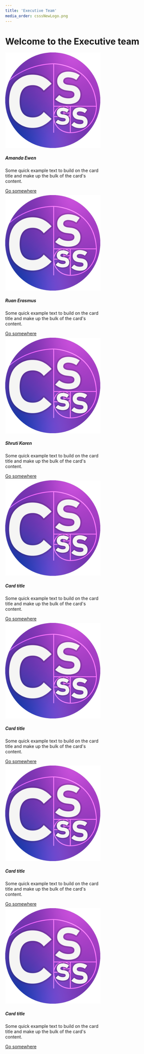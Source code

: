 ```yaml
---
title: 'Executive Team'
media_order: csssNewLogo.png
---
```


<h1>Welcome to the Executive team</h1>
<!--note this this the start of the path for image files: "/user/pages/05.executive-team/filename.png"-->

<div class="row" style="justify-content: center">           
<div class="card" style="width: 19rem;">
  <img src="/user/pages/05.executive-team/csssNewLogo.png" class="card-img-top" alt="...">
  <div class="card-body">
    <h5 class="card-title">Amanda Ewen</h5>
    <p class="card-text">Some quick example text to build on the card title and make up the bulk of the card's content.</p>
    <a href="#" class="btn btn-primary">Go somewhere</a>
  </div>
</div>
<div class="card" style="width: 19rem;">
  <img src="/user/pages/05.executive-team/csssNewLogo.png" class="card-img-top" alt="...">
  <div class="card-body">
    <h5 class="card-title">Ruan Erasmus</h5>
    <p class="card-text">Some quick example text to build on the card title and make up the bulk of the card's content.</p>
    <a href="#" class="btn btn-primary">Go somewhere</a>
  </div>
</div>
<div class="card" style="width: 19rem;">
  <img src="/user/pages/05.executive-team/csssNewLogo.png" class="card-img-top" alt="...">
  <div class="card-body">
    <h5 class="card-title">Shruti Karen</h5>
    <p class="card-text">Some quick example text to build on the card title and make up the bulk of the card's content.</p>
    <a href="#" class="btn btn-primary">Go somewhere</a>
  </div>
</div>
<div class="card" style="width: 19rem;">
  <img src="/user/pages/05.executive-team/csssNewLogo.png" class="card-img-top" alt="...">
  <div class="card-body">
    <h5 class="card-title">Card title</h5>
    <p class="card-text">Some quick example text to build on the card title and make up the bulk of the card's content.</p>
    <a href="#" class="btn btn-primary">Go somewhere</a>
  </div>
</div>
<div class="card" style="width: 19rem;">
  <img src="/user/pages/05.executive-team/csssNewLogo.png" class="card-img-top" alt="...">
  <div class="card-body">
    <h5 class="card-title">Card title</h5>
    <p class="card-text">Some quick example text to build on the card title and make up the bulk of the card's content.</p>
    <a href="#" class="btn btn-primary">Go somewhere</a>
  </div>
</div>
<div class="card" style="width: 19rem;">
  <img src="/user/pages/05.executive-team/csssNewLogo.png" class="card-img-top" alt="...">
  <div class="card-body">
    <h5 class="card-title">Card title</h5>
    <p class="card-text">Some quick example text to build on the card title and make up the bulk of the card's content.</p>
    <a href="#" class="btn btn-primary">Go somewhere</a>
  </div>
</div>
<div class="card" style="width: 19rem;">
  <img src="/user/pages/05.executive-team/csssNewLogo.png" class="card-img-top" alt="...">
  <div class="card-body">
    <h5 class="card-title">Card title</h5>
    <p class="card-text">Some quick example text to build on the card title and make up the bulk of the card's content.</p>
    <a href="#" class="btn btn-primary">Go somewhere</a>
  </div>
</div>



<style>
    .card{
        margin-right: 1%; 
        margin-bottom: 1%; 
    }
</style>
